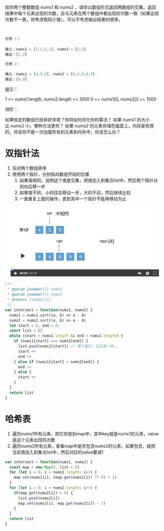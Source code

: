 给你两个整数数组 nums1 和 nums2 ，请你以数组形式返回两数组的交集。返回结果中每个元素出现的次数，应与元素在两个数组中都出现的次数一致（如果出现次数不一致，则考虑取较小值）。可以不考虑输出结果的顺序。

 
```js
示例 1：

输入：nums1 = [1,2,2,1], nums2 = [2,2]
输出：[2,2]
```
```js
示例 2:

输入：nums1 = [4,9,5], nums2 = [9,4,9,8,4]
输出：[4,9]
```

提示：

1 <= nums1.length, nums2.length <= 1000
0 <= nums1[i], nums2[i] <= 1000
 

进阶：

如果给定的数组已经排好序呢？你将如何优化你的算法？
如果 nums1 的大小比 nums2 小，哪种方法更优？
如果 nums2 的元素存储在磁盘上，内存是有限的，并且你不能一次加载所有的元素到内存中，你该怎么办？

# 双指针法

1. 先对两个数组排序
2. 使用两个指针，分别指向数组开始的位置
   1. 如果值相同，说明这个值是交集，把值加入到集合list中，然后两个指针分别向后移一步
   2. 如果值不同，小的往后移动一步，大的不动，然后继续比较
   3. 一直重复上面的操作，直到其中一个指针不能再移动为止

![](assets/iShot2022-03-07%2018.23.56.gif)

```js
/**
 * @param {number[]} nums1
 * @param {number[]} nums2
 * @return {number[]}
 */
var intersect = function(nums1, nums2) {
  nums1 = nums1.sort((a, b) => a - b)
  nums2 = nums2.sort((a, b) => a - b)
  let start = 0, end = 0;
  const list = []
  while (start < nums1.length && end < nums2.length) {
    if (nums1[start] === nums2[end]) {
      list.push(nums1[start]) // 哪个都行，反正值一样。。
      start ++
      end ++
    } else if (nums1[start] > nums2[end]) {
      end ++
    } else {
      start ++
    }
  }
  return list
}
```

# 哈希表

1. 遍历nums1所有元素，把它存放到map中，其中key就是nums1的元素，value是这个元素出现的次数
2. 遍历nums2所有元素，查看map中是否包含nums2的元素，如果包含，就把当前值加入到集合list中，然后对应的value要减1

```js
var intersect = function(nums1, nums2) {
  const map = new Map(), list = []
  for (let i = 0; i < nums1.length; i++) {
    map.set(nums1[i], (map.get(nums1[i]) ?? 0) + 1)
  }
  for (let i = 0; i < nums2.length; i++) {
    if(map.get(nums2[i]) > 0) {
      list.push(nums2[i])
      map.set(nums2[i], map.get(nums2[i]) - 1)
    }
  }
  return list
}
```